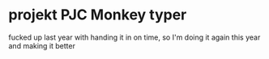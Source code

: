 # projekt PJC Monkey typer
fucked up last year with handing it  in on time, so I'm doing it again this year
and making it better